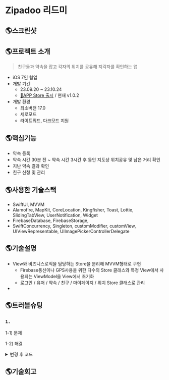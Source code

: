 # Zipadoo 리드미

## 🌎스크린샷

## 🌎프로젝트 소개
> 친구들과 약속을 잡고 각자의 위치를 공유해 지각자를 확인하는 앱
- iOS 7인 협업
- 개발 기간
    - 23.09.20 ~ 23.10.24
    - [🔗APP Store 출시](https://apps.apple.com/kr/app/%EC%A7%80%ED%8C%8C%EB%91%90/id6474185787) / 현재 v1.0.2
- 개발 환경
    - 최소버전 17.0
    - 세로모드
    - 라이트뭐드, 다크모드 지원
 
## 🌎핵심기능
- 약속 등록
- 약속 시간 30분 전 ~ 약속 시간 3시간 후 동안 지도상 위치공유 및 남은 거리 확인
- 지난 약속 결과 확인
- 친구 신청 및 관리

## 🌎사용한 기술스택
- SwiftUI, MVVM
- Alamofire, MapKit, CoreLocation, Kingfisher, Toast, Lottie, SlidingTabView, UserNotification, Widget
- FirebaseDatabase, FirebaseStorage, 
- SwiftConcurrency, Singleton, customModifier, customView, UIViewRepresentable, UIImagePickerControllerDelegate

## 🌎기술설명
- View와 비즈니스로직을 담당하는 Store을 분리해 MVVM형태로 구현
  - Firebase통신이나 GPS사용을 위한 다수의 Store 클래스와 특정 View에서 사용되는 ViewModel을 View에서 초기화
  - 로그인 / 유저 / 약속 / 친구 / 마이페이지 / 위치 Store 클래스로 관리
- 

## 🌎트러블슈팅
### `1. `

1-1) 문제



1-2) 해결


<details>
<summary>변경 후 코드</summary>
<div markdown="1">


</div>
</details>



## 🌎기술회고
